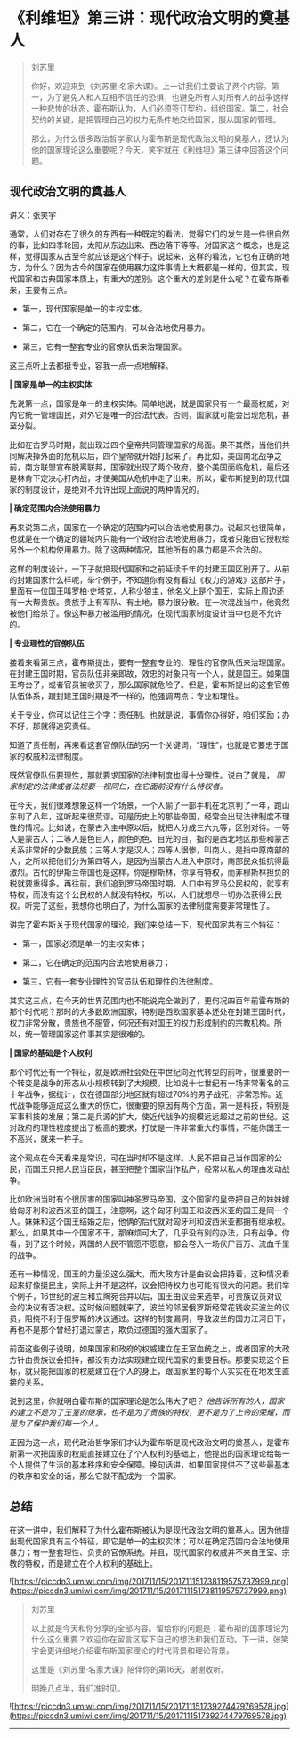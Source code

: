 # 《利维坦》第三讲：现代政治文明的奠基人

> 刘苏里
> 
> 你好，欢迎来到《刘苏里·名家大课》。上一讲我们主要说了两个内容。第一，为了避免人和人互相不信任的恐惧，也避免所有人对所有人的战争这样一种悲惨的状态，霍布斯认为，人们必须签订契约，组织国家。第二，社会契约的关键，是把管理自己的权力无条件地交给国家，服从国家的管理。
> 
> 那么，为什么很多政治哲学家认为霍布斯是现代政治文明的奠基人，还认为他的国家理论这么重要呢？今天，笑宇就在《利维坦》第三讲中回答这个问题。

## 现代政治文明的奠基人

讲义：张笑宇

通常，人们对存在了很久的东西有一种既定的看法，觉得它们的发生是一件很自然的事，比如四季轮回，太阳从东边出来、西边落下等等。对国家这个概念，也是这样，觉得国家从古至今就应该是这个样子。说起来，这样的看法，它也有正确的地方，为什么？因为古今的国家在使用暴力这件事情上大概都是一样的，但其实，现代国家和古典国家本质上，有重大的差别。这个重大的差别是什么呢？在霍布斯看来，主要有三点。

* 第一，现代国家是单一的主权实体。

* 第二，它在一个确定的范围内，可以合法地使用暴力。

* 第三，它有一整套专业的官僚队伍来治理国家。

这三点听上去都挺专业，容我一点一点地解释。

 **| 国家是单一的主权实体**

先说第一点，国家是单一的主权实体。简单地说，就是国家只有一个最高权威，对内它统一管理国民，对外它是唯一的合法代表。否则，国家就可能会出现危机，甚至分裂。

比如在古罗马时期，就出现过四个皇帝共同管理国家的局面。果不其然，当他们共同解决掉外面的危机以后，四个皇帝就开始打起来了。再比如，美国南北战争之前，南方联盟宣布脱离联邦，国家就出现了两个政府，整个美国面临危机，最后还是林肯下定决心打内战，才使美国从危机中走了出来。所以，霍布斯提到的现代国家的制度设计，是绝对不允许出现上面说的两种情况的。

 **| 确定范围内合法使用暴力**

再来说第二点，国家在一个确定的范围内可以合法地使用暴力。说起来也很简单，也就是在一个确定的疆域内只能有一个政府合法地使用暴力，或者只能由它授权给另外一个机构使用暴力。除了这两种情况，其他所有的暴力都是不合法的。

这样的制度设计，一下子就把现代国家和之前延续千年的封建王国区别开了。从前的封建国家什么样呢，举个例子，不知道你有没有看过《权力的游戏》这部片子，里面有一位国王叫罗柏·史塔克，人称少狼主，他名义上是个国王，实际上周边还有一大帮贵族。贵族手上有军队、有土地，暴力很分散。在一次混战当中，他竟然被他们给杀了。像这种暴力被滥用的情况，在现代国家制度设计当中也是不允许的。

 **| 专业理性的官僚队伍**

接着来看第三点，霍布斯提出，要有一整套专业的、理性的官僚队伍来治理国家。在封建王国时期，官员队伍非亲即故，效忠的对象只有一个人，就是国王。如果国王垮台了，或者官员被收买了，那么国家就危险了。但是，霍布斯提出的这套官僚队伍体系，跟封建王国时期是不一样的，他强调两点：专业和理性。

关于专业，你可以记住三个字：责任制。也就是说，事情你办得好，咱们奖励；办不好，那就得追究责任。

知道了责任制，再来看这套官僚队伍的另一个关键词，“理性”，也就是它要忠于国家的权威和法律制度。

既然官僚队伍要理性，那就要求国家的法律制度也得十分理性。说白了就是， *国家制定的法律或者法规要一视同仁，在它面前没有什么特权者。*

在今天，我们很难想象这样一个场景，一个人偷了一部手机在北京判了一年，跑山东判了八年，这听起来很荒谬。可是历史上的那些帝国，经常会出现法律制度不理性的情况。比如说，在蒙古入主中原以后，就把人分成三六九等，区别对待。一等人是蒙古人；二等人是色目人，颜色的色、目光的目，指的是西北地区那些和蒙古关系非常好的少数民族；三等人才是汉人；四等人很惨，叫南人，是指中原南部的人，之所以把他们分为第四等人，是因为当蒙古人进入中原时，南部民众抵抗得最激烈。古代的伊斯兰帝国也是这样，你是穆斯林，你享有特权，而非穆斯林担负的税就要重得多。再往前，我们追到罗马帝国时期，人口中有罗马公民权的，就享有特权，而没有这个公民权的人就没有特权，所以，人们就想尽一切办法获得公民权。听完了这些，我想你也明白了，为什么国家的法律制度需要非常理性了。

讲完了霍布斯关于现代国家的理论，我们来总结一下，现代国家共有三个特征：

* 第一，国家必须是单一的主权实体；

* 第二，它在确定的范围内合法地使用暴力；

* 第三，它有一套专业理性的官员队伍和理性的法律制度。

其实这三点，在今天的世界范围内也不能说完全做到了，更何况四百年前霍布斯的那个时代呢？那时的大多数欧洲国家，特别是西欧国家基本还处在封建王国时代，权力非常分散，贵族也不服管，何况还有对国王的权力形成制约的宗教机构。所以，统一管理国家这件事其实是很难的。  

 **| 国家的基础是个人权利**

那个时代还有一个特征，就是欧洲社会处在中世纪向近代转型的前叶，很重要的一个转变是战争的形态从小规模转到了大规模。比如说十七世纪有一场非常著名的三十年战争，据统计，仅在德国部分地区就有超过70%的男子战死，非常恐怖。近代战争能够造成这么重大的伤亡，很重要的原因有两个方面，第一是科技，特别是军事科技的发展；第二是兵源的扩大，使近代战争的规模远远超过之前的世纪。这对政府的理性程度提出了极高的要求，打仗是一件非常重大的事情，不能你国王一不高兴，就来一杵子。

这个观点在今天看来是常识，可在当时却不是这样。人民不把自己当作国家的公民，而国王只把人民当臣民，甚至把整个国家当作私产，经常以私人的理由发动战争。

比如欧洲当时有个很厉害的国家叫神圣罗马帝国，这个国家的皇帝把自己的妹妹嫁给匈牙利和波西米亚的国王，注意啊，这个匈牙利国王和波西米亚的国王是同一个人。妹妹和这个国王结婚之后，他俩的后代就对匈牙利和波西米亚都拥有继承权。那么，如果其中一个国家不干，那麻烦可大了，几乎没有别的办法，只有战争。你看，到了这个时候，两国的人民不管愿不愿意，都会卷入一场伏尸百万、流血千里的战争。

还有一种情况，国王的力量没这么强大，而大政方针是由议会把持着，这种情况看起来好像挺民主，实际上并不是这样，议会把持权力也可能有很大的问题。我们举个例子，16世纪的波兰和立陶宛合并以后，国王由议会来选举，可贵族议员对议会的决议有否决权。这时候问题就来了，波兰的邻居俄罗斯经常花钱收买波兰的议员，阻挠不利于俄罗斯的决议通过。这样的制度漏洞，导致波兰的国力江河日下，再也不是那个曾经打退过蒙古，欺负过德国的强大国家了。

前面这些例子说明，如果国家和政府的权威建立在王室血统之上，或者国家的大政方针由贵族议会把持，都没有办法实现建立现代国家的重要目标。那要实现这个目标，就只能把国家的权威建立在个人的身上，跟国家里的每个人实实在在地发生直接的关系。

说到这里，你就明白霍布斯的国家理论是怎么伟大了吧？ *他告诉所有的人，国家的建立不是为了王室的继承，也不是为了贵族的特权，更不是为了上帝的荣耀，而是为了保护我们每一个人。*     

正因为这一点，现代政治哲学家们才认为霍布斯是现代政治文明的奠基人，是霍布斯第一次把国家的权威直接建立在了个人权利的基础上，他提出的国家理论给每一个人提供了生活的基本秩序和安全保障。换句话讲，如果国家提供不了这些最基本的秩序和安全的话，那么它就不配成为一个国家。

## 总结

在这一讲中，我们解释了为什么霍布斯被认为是现代政治文明的奠基人。因为他提出现代国家具有三个特征，即它是单一的主权实体；可以在确定范围内合法地使用暴力；有一整套理性、负责的官僚系统。并且，现代国家的权威并不来自王室、宗教的特权，而是建立在个人权利的基础上。

![https://piccdn3.umiwi.com/img/201711/15/201711151738119575737999.png](https://piccdn3.umiwi.com/img/201711/15/201711151738119575737999.png)

> 刘苏里
> 
> 以上就是今天和你分享的全部内容。留给你的问题是：霍布斯的国家理论为什么这么重要？欢迎你在留言区写下自己的想法和我们互动。下一讲，张笑宇会更详细地介绍霍布斯国家理论的时代背景和理论背景。
> 
> 这里是《刘苏里·名家大课》陪伴你的第16天，谢谢收听。
> 
> 明晚八点半，我们准时见。

![https://piccdn3.umiwi.com/img/201711/15/201711151739274479769578.jpg](https://piccdn3.umiwi.com/img/201711/15/201711151739274479769578.jpg)

---
